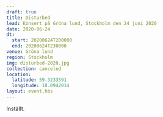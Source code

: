 ```yaml
---
draft: true
title: Disturbed
lead: Konsert på Gröna lund, Stockholm den 24 juni 2020
date: 2020-06-24
dt:
  start: 20200624T200000
  end: 20200624T230000
venue: Gröna lund
region: Stockholm
img: disturbed-2020.jpg
collection: canceled
location:
  latitude: 59.3233591
  longitude: 18.0942014
layout: event.hbs
---
```

Inställt.
